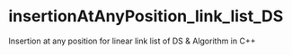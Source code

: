# insertionAtAnyPosition_link_list_DS
Insertion at any position for linear link list of DS &amp; Algorithm in C++
